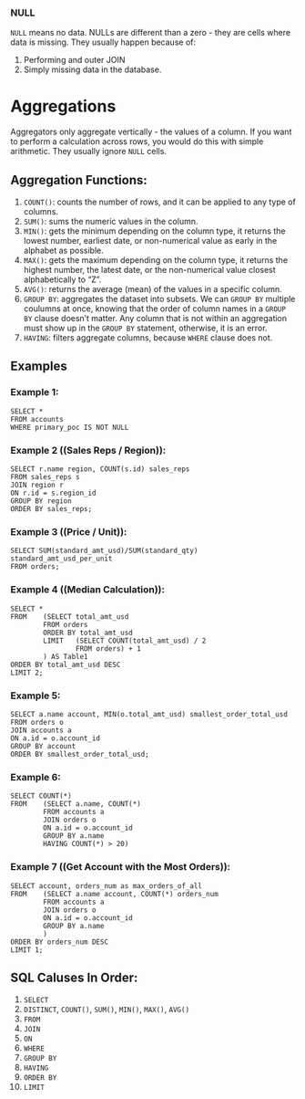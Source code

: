 ### NULL
`NULL` means no data. NULLs are different than a zero - they are cells where data is missing. They usually happen because of:
1. Performing and outer JOIN
2. Simply missing data in the database.

# Aggregations
Aggregators only aggregate vertically - the values of a column. If you want to perform a calculation across rows, you would do this with simple arithmetic. They usually ignore `NULL` cells.
## Aggregation Functions:
1. `COUNT()`: counts the number of rows, and it can be applied to any type of columns.
2. `SUM()`: sums the numeric values in the column.
3. `MIN()`: gets the minimum depending on the column type, it returns the lowest number, earliest date, or non-numerical value as early in the alphabet as possible.
4. `MAX()`: gets the maximum depending on the column type, it returns the highest number, the latest date, or the non-numerical value closest alphabetically to “Z”.
5. `AVG()`: returns the average (mean) of the values in a specific column.
6. `GROUP BY`: aggregates the dataset into subsets. We can `GROUP BY` multiple coulumns at once, knowing that the order of column names in a `GROUP BY` clause doesn’t matter. Any column that is not within an aggregation must show up in the `GROUP BY` statement, otherwise, it is an error.
7. `HAVING`: filters aggregate columns, because `WHERE` clause does not.

## Examples
### Example 1:
    SELECT *
    FROM accounts
    WHERE primary_poc IS NOT NULL

### Example 2 ((Sales Reps / Region)):
    SELECT r.name region, COUNT(s.id) sales_reps
    FROM sales_reps s
    JOIN region r
    ON r.id = s.region_id
    GROUP BY region
    ORDER BY sales_reps;

### Example 3 ((Price / Unit)):
    SELECT SUM(standard_amt_usd)/SUM(standard_qty) standard_amt_usd_per_unit
    FROM orders;

### Example 4 ((Median Calculation)):
    SELECT *
    FROM    (SELECT total_amt_usd
            FROM orders
            ORDER BY total_amt_usd
            LIMIT   (SELECT COUNT(total_amt_usd) / 2
                    FROM orders) + 1 
            ) AS Table1
    ORDER BY total_amt_usd DESC
    LIMIT 2;

### Example 5:
    SELECT a.name account, MIN(o.total_amt_usd) smallest_order_total_usd
    FROM orders o
    JOIN accounts a
    ON a.id = o.account_id
    GROUP BY account
    ORDER BY smallest_order_total_usd;

### Example 6:
    SELECT COUNT(*) 
    FROM    (SELECT a.name, COUNT(*)
            FROM accounts a
            JOIN orders o
            ON a.id = o.account_id
            GROUP BY a.name
            HAVING COUNT(*) > 20)

### Example 7 ((Get Account with the Most Orders)):
    SELECT account, orders_num as max_orders_of_all
    FROM    (SELECT a.name account, COUNT(*) orders_num
            FROM accounts a
            JOIN orders o
            ON a.id = o.account_id
            GROUP BY a.name
            )
    ORDER BY orders_num DESC
    LIMIT 1;

## SQL Caluses In Order:
1. `SELECT`
2. `DISTINCT`, `COUNT()`, `SUM()`, `MIN()`, `MAX()`, `AVG()`
4. `FROM`
5. `JOIN`
6. `ON`
7. `WHERE`
8. `GROUP BY`
9. `HAVING`
10. `ORDER BY`
11. `LIMIT`
